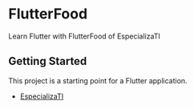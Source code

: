 # FlutterFood

Learn Flutter with FlutterFood of EspecializaTI

## Getting Started

This project is a starting point for a Flutter application.


- [EspecializaTI](https://www.especializati.com.br/)

